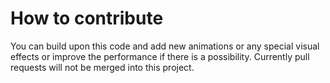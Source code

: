 # How to contribute

You can build upon this code and add new animations or any special visual effects or improve the performance if there is a possibility. Currently pull requests will not be merged into this project.
